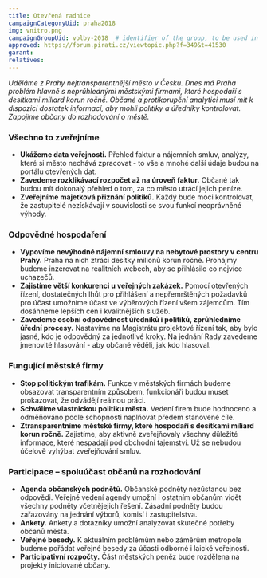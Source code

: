```yaml
---
title: Otevřená radnice
campaignCategoryUid: praha2018
img: vnitro.png
campaignGroupUid: volby-2018  # identifier of the group, to be used in program point
approved: https://forum.pirati.cz/viewtopic.php?f=349&t=41530
garant:
relatives:
---
```


*Uděláme z Prahy nejtransparentnější město v Česku. Dnes má Praha problém hlavně
s neprůhlednými městskými firmami, které hospodaří s desítkami miliard korun ročně.
Občané a protikorupční analytici musí mít k dispozici dostatek informací, aby mohli
politiky a úředníky kontrolovat. Zapojíme občany do rozhodování o městě.*

### Všechno to zveřejníme
* **Ukážeme data veřejnosti.** Přehled faktur a nájemních smluv, analýzy, které si město
nechává zpracovat - to vše a mnohé další údaje budou na portálu otevřených dat.
* **Zavedeme rozklikávací rozpočet až na úroveň faktur.** Občané tak budou mít dokonalý přehled o tom, za co město utrácí jejich peníze.
* **Zveřejníme majetková přiznání politiků.** Každý bude moci kontrolovat, že
zastupitelé nezískávají v souvislosti se svou funkcí neoprávněné výhody.

### Odpovědné hospodaření
* **Vypovíme nevýhodné nájemní smlouvy na nebytové prostory v centru Prahy.**
Praha na nich ztrácí desítky milionů korun ročně. Pronájmy budeme inzerovat na
realitních webech, aby se přihlásilo co nejvíce uchazečů.
* **Zajistíme větší konkurenci u veřejných zakázek.** Pomocí otevřených řízení,
dostatečných lhůt pro přihlášení a nepřemrštěných požadavků pro účast umožníme
účast ve výběrových řízení všem zájemcům. Tím dosáhneme lepších cen i
kvalitnějších služeb.
* **Zavedeme osobní odpovědnost úředníků i politiků, zprůhledníme úřední procesy.** Nastavíme na Magistrátu projektové řízení tak, aby bylo jasné, kdo je
odpovědný za jednotlivé kroky. Na jednání Rady zavedeme jmenovité hlasování -
aby občané věděli, jak kdo hlasoval.

### Fungující městské firmy
* **Stop politickým trafikám.** Funkce v městských firmách budeme obsazovat
transparentním způsobem, funkcionáři budou muset prokazovat, že odvádějí reálnou
práci.
* **Schválíme vlastnickou politiku města.** Vedení firem bude hodnoceno a
odměňováno podle schopnosti naplňovat předem stanovené cíle.
* **Ztransparentníme městské firmy​, které hospodaří s desítkami miliard korun ročně.**
Zajistíme, aby aktivně zveřejňovaly všechny důležité informace, které nespadají pod
obchodní tajemství. Už se nebudou účelově vyhýbat zveřejňování smluv.

### Participace – spoluúčast občanů na rozhodování
* **Agenda občanských podnětů.** Občanské podněty nezůstanou bez odpovědi.
Veřejné vedení agendy umožní i ostatním občanům vidět všechny podněty včetnějejich řešení. Zásadní podněty budou zařazovány na jednání výborů, komisí i
zastupitelstva.
* **Ankety.** Ankety a dotazníky umožní analyzovat skutečné potřeby občanů města.
* **Veřejné besedy.** K aktuálním problémům nebo záměrům metropole budeme pořádat
veřejné besedy za účasti odborné i laické veřejnosti.
* **Participativní rozpočty.** Část městských peněz bude rozdělena na projekty
iniciované občany.
